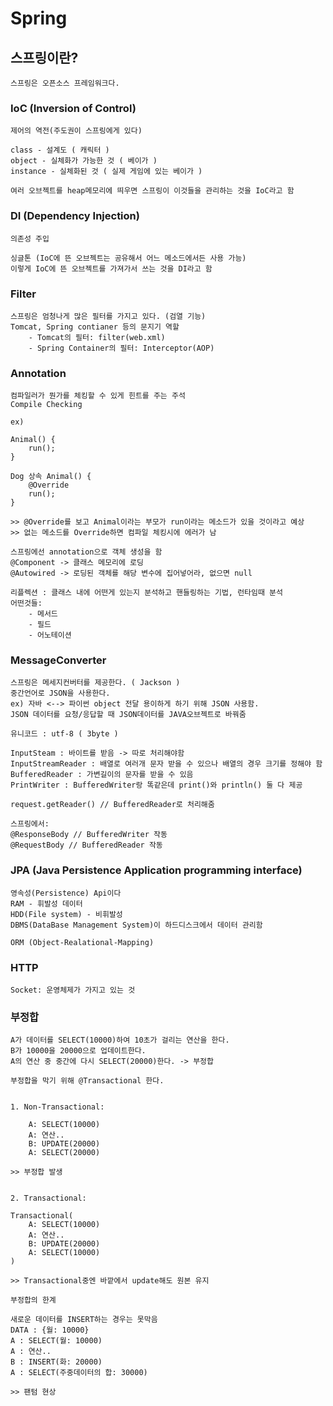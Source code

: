 # Spring

## 스프링이란?
    스프링은 오픈소스 프레임워크다.

### IoC (Inversion of Control)    
    제어의 역전(주도권이 스프링에게 있다)
    
    class - 설계도 ( 캐릭터 )
    object - 실체화가 가능한 것 ( 베이가 )
    instance - 실체화된 것 ( 실제 게임에 있는 베이가 )

    여러 오브젝트를 heap메모리에 띄우면 스프링이 이것들을 관리하는 것을 IoC라고 함

### DI (Dependency Injection)
    의존성 주입
    
    싱글톤 (IoC에 뜬 오브젝트는 공유해서 어느 메소드에서든 사용 가능)
    이렇게 IoC에 뜬 오브젝트를 가져가서 쓰는 것을 DI라고 함

### Filter
    스프링은 엄청나게 많은 필터를 가지고 있다. (검열 기능)
    Tomcat, Spring contianer 등의 문지기 역할
        - Tomcat의 필터: filter(web.xml)
        - Spring Container의 필터: Interceptor(AOP) 
    

### Annotation
    컴파일러가 뭔가를 체킹할 수 있게 힌트를 주는 주석
    Compile Checking

    ex)

    Animal() {
        run();
    }

    Dog 상속 Animal() {
        @Override
        run();
    }
    
    >> @Override를 보고 Animal이라는 부모가 run이라는 메소드가 있을 것이라고 예상
    >> 없는 메소드를 Override하면 컴파일 체킹시에 에러가 남

    스프링에선 annotation으로 객체 생성을 함
    @Component -> 클래스 메모리에 로딩
    @Autowired -> 로딩된 객체를 해당 변수에 집어넣어라, 없으면 null

    리플렉션 : 클래스 내에 어떤게 있는지 분석하고 핸들링하는 기법, 런타임때 분석
    어떤것들:
        - 메서드
        - 필드
        - 어노테이션

### MessageConverter
    스프링은 메세지컨버터를 제공한다. ( Jackson )
    중간언어로 JSON을 사용한다.
    ex) 자바 <--> 파이썬 object 전달 용이하게 하기 위해 JSON 사용함. 
    JSON 데이터를 요청/응답할 때 JSON데이터를 JAVA오브젝트로 바꿔줌

    유니코드 : utf-8 ( 3byte )

    InputSteam : 바이트를 받음 -> 따로 처리해야함
    InputStreamReader : 배열로 여러개 문자 받을 수 있으나 배열의 경우 크기를 정해야 함
    BufferedReader : 가변길이의 문자를 받을 수 있음
    PrintWriter : BufferedWriter랑 똑같은데 print()와 println() 둘 다 제공

    request.getReader() // BufferedReader로 처리해줌
    
    스프링에서:
    @ResponseBody // BufferedWriter 작동
    @RequestBody // BufferedReader 작동

### JPA (Java Persistence Application programming interface)
    영속성(Persistence) Api이다
    RAM - 휘발성 데이터
    HDD(File system) - 비휘발성
    DBMS(DataBase Management System)이 하드디스크에서 데이터 관리함

    ORM (Object-Realational-Mapping)

### HTTP
    Socket: 운영체제가 가지고 있는 것
    

### 부정합
    A가 데이터를 SELECT(10000)하여 10초가 걸리는 연산을 한다.
    B가 10000을 20000으로 업데이트한다.
    A의 연산 중 중간에 다시 SELECT(20000)한다. -> 부정합

    부정합을 막기 위해 @Transactional 한다.
    

    1. Non-Transactional:

        A: SELECT(10000)
        A: 연산.. 
        B: UPDATE(20000)
        A: SELECT(20000) 

    >> 부정합 발생
    

    2. Transactional:

    Transactional(
        A: SELECT(10000)
        A: 연산.. 
        B: UPDATE(20000)
        A: SELECT(10000) 
    )

    >> Transactional중엔 바깥에서 update해도 원본 유지

    부정합의 한계

    새로운 데이터를 INSERT하는 경우는 못막음
    DATA : {월: 10000}
    A : SELECT(월: 10000)
    A : 연산.. 
    B : INSERT(화: 20000)
    A : SELECT(주중데이터의 합: 30000)

    >> 팬텀 현상